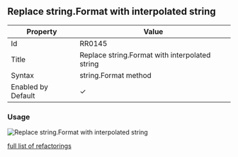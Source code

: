 ## Replace string\.Format with interpolated string

| Property           | Value                                           |
| ------------------ | ----------------------------------------------- |
| Id                 | RR0145                                          |
| Title              | Replace string\.Format with interpolated string |
| Syntax             | string\.Format method                           |
| Enabled by Default | &#x2713;                                        |

### Usage

![Replace string\.Format with interpolated string](../../images/refactorings/ReplaceStringFormatWithInterpolatedString.png)

[full list of refactorings](Refactorings.md)